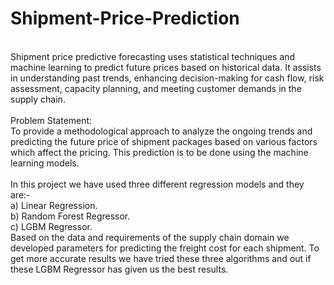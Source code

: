 # Shipment-Price-Prediction
<br>
Shipment price predictive forecasting uses statistical techniques and machine learning to predict future prices based on historical data. It assists in understanding past trends, enhancing decision-making for cash flow, risk assessment, capacity planning, and meeting customer demands in the supply chain.
<br>
<br>
Problem Statement:
<br>
To provide a methodological approach to analyze the ongoing trends and predicting the future price of shipment packages based on various factors which affect the pricing. This prediction is to be done using the machine learning models.
<br>
<br>
In this project we have used three different regression models and they are:-
<br>
a) Linear Regression.
<br>
b) Random Forest Regressor.
<br>
c) LGBM Regressor.
<br>
Based on the data and requirements of the supply chain domain we developed parameters for predicting the freight cost for each shipment. To get more accurate results we have tried these three algorithms and out if these LGBM Regressor has given us the best results.
